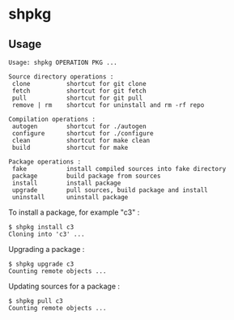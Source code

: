 # shpkg

## Usage

```
Usage: shpkg OPERATION PKG ...

Source directory operations :
 clone          shortcut for git clone
 fetch          shortcut for git fetch
 pull           shortcut for git pull
 remove | rm    shortcut for uninstall and rm -rf repo

Compilation operations :
 autogen        shortcut for ./autogen
 configure      shortcut for ./configure
 clean          shortcut for make clean
 build          shortcut for make

Package operations :
 fake           install compiled sources into fake directory
 package        build package from sources
 install        install package
 upgrade        pull sources, build package and install
 uninstall      uninstall package
```

To install a package, for example "c3" :
```
$ shpkg install c3
Cloning into 'c3' ...
```

Upgrading a package :
```
$ shpkg upgrade c3
Counting remote objects ...
```

Updating sources for a package :
```
$ shpkg pull c3
Counting remote objects ...
```
